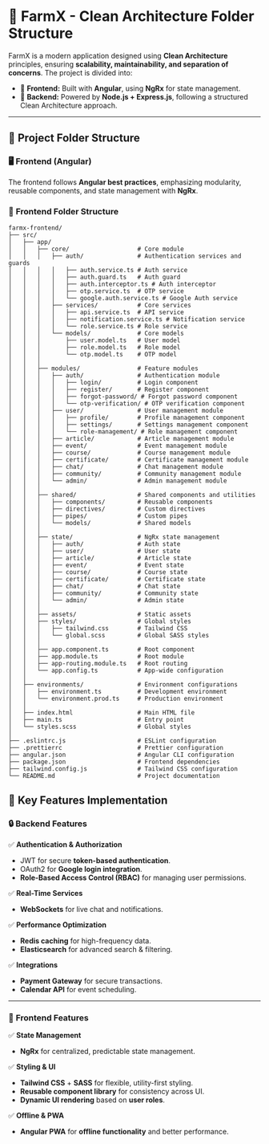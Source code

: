 # 🌾 **FarmX - Clean Architecture Folder Structure**  

FarmX is a modern application designed using **Clean Architecture** principles, ensuring **scalability, maintainability, and separation of concerns**. The project is divided into:  

- 📌 **Frontend:** Built with **Angular**, using **NgRx** for state management.  
- 📌 **Backend:** Powered by **Node.js + Express.js**, following a structured Clean Architecture approach.  

---  

## 📂 **Project Folder Structure**  

### 🖥️ **Frontend (Angular)**  
The frontend follows **Angular best practices**, emphasizing modularity, reusable components, and state management with **NgRx**.  

### 📂 **Frontend Folder Structure**  




```
farmx-frontend/
├── src/
│   ├── app/
│   │   ├── core/                   # Core module
│   │   │   ├── auth/               # Authentication services and guards
│   │   │   │   ├── auth.service.ts # Auth service
│   │   │   │   ├── auth.guard.ts   # Auth guard
│   │   │   │   ├── auth.interceptor.ts # Auth interceptor
│   │   │   │   ├── otp.service.ts  # OTP service
│   │   │   │   └── google.auth.service.ts # Google Auth service
│   │   │   ├── services/           # Core services
│   │   │   │   ├── api.service.ts  # API service
│   │   │   │   ├── notification.service.ts # Notification service
│   │   │   │   └── role.service.ts # Role service
│   │   │   └── models/             # Core models
│   │   │       ├── user.model.ts   # User model
│   │   │       ├── role.model.ts   # Role model
│   │   │       └── otp.model.ts    # OTP model
│   │   │
│   │   ├── modules/                # Feature modules
│   │   │   ├── auth/               # Authentication module
│   │   │   │   ├── login/          # Login component
│   │   │   │   ├── register/       # Register component
│   │   │   │   ├── forgot-password/ # Forgot password component
│   │   │   │   └── otp-verification/ # OTP verification component
│   │   │   ├── user/               # User management module
│   │   │   │   ├── profile/        # Profile management component
│   │   │   │   ├── settings/       # Settings management component
│   │   │   │   └── role-management/ # Role management component
│   │   │   ├── article/            # Article management module
│   │   │   ├── event/              # Event management module
│   │   │   ├── course/             # Course management module
│   │   │   ├── certificate/        # Certificate management module
│   │   │   ├── chat/               # Chat management module
│   │   │   ├── community/          # Community management module
│   │   │   └── admin/              # Admin management module
│   │   │
│   │   ├── shared/                 # Shared components and utilities
│   │   │   ├── components/         # Reusable components
│   │   │   ├── directives/         # Custom directives
│   │   │   ├── pipes/              # Custom pipes
│   │   │   └── models/             # Shared models
│   │   │
│   │   ├── state/                  # NgRx state management
│   │   │   ├── auth/               # Auth state
│   │   │   ├── user/               # User state
│   │   │   ├── article/            # Article state
│   │   │   ├── event/              # Event state
│   │   │   ├── course/             # Course state
│   │   │   ├── certificate/        # Certificate state
│   │   │   ├── chat/               # Chat state
│   │   │   ├── community/          # Community state
│   │   │   └── admin/              # Admin state
│   │   │
│   │   ├── assets/                 # Static assets
│   │   ├── styles/                 # Global styles
│   │   │   ├── tailwind.css        # Tailwind CSS
│   │   │   └── global.scss         # Global SASS styles
│   │   │
│   │   ├── app.component.ts        # Root component
│   │   ├── app.module.ts           # Root module
│   │   ├── app-routing.module.ts   # Root routing
│   │   └── app.config.ts           # App-wide configuration
│   │
│   ├── environments/               # Environment configurations
│   │   ├── environment.ts          # Development environment
│   │   └── environment.prod.ts     # Production environment
│   │
│   ├── index.html                  # Main HTML file
│   ├── main.ts                     # Entry point
│   └── styles.scss                 # Global styles
│
├── .eslintrc.js                    # ESLint configuration
├── .prettierrc                     # Prettier configuration
├── angular.json                    # Angular CLI configuration
├── package.json                    # Frontend dependencies
├── tailwind.config.js              # Tailwind CSS configuration
└── README.md                       # Project documentation
```



## 🚀 **Key Features Implementation**  

### 🔒 **Backend Features**  
✅ **Authentication & Authorization**  
- JWT for secure **token-based authentication**.  
- OAuth2 for **Google login integration**.  
- **Role-Based Access Control (RBAC)** for managing user permissions.  

✅ **Real-Time Services**  
- **WebSockets** for live chat and notifications.  

✅ **Performance Optimization**  
- **Redis caching** for high-frequency data.  
- **Elasticsearch** for advanced search & filtering.  

✅ **Integrations**  
- **Payment Gateway** for secure transactions.  
- **Calendar API** for event scheduling.  

---

### 🎨 **Frontend Features**  
✅ **State Management**  
- **NgRx** for centralized, predictable state management.  

✅ **Styling & UI**  
- **Tailwind CSS** + **SASS** for flexible, utility-first styling.  
- **Reusable component library** for consistency across UI.  
- **Dynamic UI rendering** based on **user roles**.  

✅ **Offline & PWA**  
- **Angular PWA** for **offline functionality** and better performance.  
